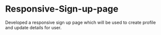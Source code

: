 # Responsive-Sign-up-page
Developed a responsive sign up page which will be used to create profile and update details for user.
